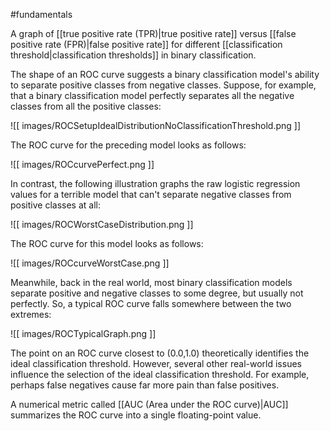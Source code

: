 #fundamentals

A graph of [[true positive rate (TPR)|true positive rate]] versus
[[false positive rate (FPR)|false positive rate]] for different
[[classification threshold|classification thresholds]] in binary
classification.

The shape of an ROC curve suggests a binary classification model&#39;s ability
to separate positive classes from negative classes. Suppose, for example,
that a binary classification model perfectly separates all the negative
classes from all the positive classes:


![[ images/ROCSetupIdealDistributionNoClassificationThreshold.png ]]


The ROC curve for the preceding model looks as follows:


![[ images/ROCcurvePerfect.png ]]


In contrast, the following illustration graphs the raw logistic regression
values for a terrible model that can&#39;t separate negative classes from
positive classes at all:


![[ images/ROCWorstCaseDistribution.png ]]


The ROC curve for this model looks as follows:


![[ images/ROCcurveWorstCase.png ]]


Meanwhile, back in the real world, most binary classification models separate
positive and negative classes to some degree, but usually not perfectly. So,
a typical ROC curve falls somewhere between the two extremes:


![[ images/ROCTypicalGraph.png ]]


The point on an ROC curve closest to (0.0,1.0) theoretically identifies the
ideal classification threshold. However, several other real-world issues
influence the selection of the ideal classification threshold. For example,
perhaps false negatives cause far more pain than false positives.

A numerical metric called [[AUC (Area under the ROC curve)|AUC]] summarizes the ROC curve into
a single floating-point value.

